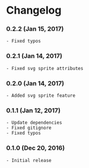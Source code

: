 # Changelog

### 0.2.2 (Jan 15, 2017)

    - Fixed typos

### 0.2.1 (Jan 14, 2017)

    - Fixed svg sprite attributes

### 0.2.0 (Jan 14, 2017)

    - Added svg sprite feature

### 0.1.1 (Jan 12, 2017)

    - Update dependencies
    - Fixed gitignore
    - Fixed typos

### 0.1.0 (Dec 20, 2016)

    - Initial release
